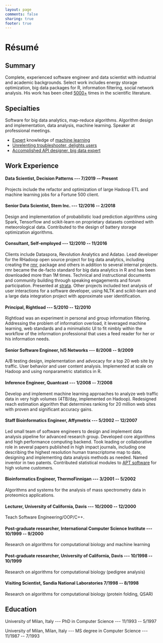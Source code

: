 ```yaml
---
layout: page
comments: false
sharing: true
footer: true
---
```


<h1 class="post-title">Résumé</h1>

## Summary

Complete, experienced software engineer and data scientist with industrial and academic
backgrounds. Select work includes energy storage optimization, big data packages for R,
information filtering, social network analysis. His work has been cited
[5000+](http://scholar.google.com/citations?user=uNAgLfwAAAAJ) times in the scientific
literature.

## Specialties

Software for big data analytics, map-reduce algorithms. Algorithm design and
implementation, data analysis, machine learning. Speaker at professional meetings.

*   [Expert](https://link.springer.com/chapter/10.1007/3-540-44581-1_14) knowledge of [machine learning](https://twitter.com/goodfellow_ian/status/835681738189754368)
*   [Unrelenting troubleshooter, delights users](https://groups.google.com/d/msg/rhadoop/CUHaESXQJ2Y/fyQzMHRkfv0J)
*   [Accomplished API designer, big data expert](https://groups.google.com/forum/#!msg/rhadoop/OetxKchYQMM/R-9Zby_zcEMJ)

## Work Experience

#### Data Scientist, Decision Patterns --- 7/2019 -– Present

Projects include the refactor and optimization of large Hadoop ETL and machine learning jobs for a Fortune 500 client.

#### Senior Data Scientist, Stem Inc. --- 12/2016 -- 2/2018

Design and implementation of probabilistic load prediction algorithms using Spark, Tensorflow and scikit-learn on proprietary datasets combined with meteorological data. Contributed to the design of battery storage optimization algorithms.


#### Consultant, Self-employed --- 12/2010 -- 11/2016

Clients include Dataspora, Revolution Analytics and Adatao. Lead developer for the RHadoop open source project for big data analytics, including creating the
[rmr](https::/github.con/RevolutionAnalytics/rmr2),
package and others in addition to several internal projects. rmr became the de-facto standard for big data analytics in R and has been downloaded more than 1M times. Technical and instructional documents and community building through speaking
engagements and forum participation.  Presented at [strata](https://conferences.oreilly.com/strata/strata2012/public/schedule/speaker/96066). Other projects included text analysis of user interactions for a software developer, using NLTK and scikit-learn and a large data integration project with approximate user identification.

#### Principal, Rightload --- 5/2010 -- 12/2010

Rightload was an experiment in personal and group information filtering. Addressing the
problem of information overload, it leveraged machine learning, web standards and a
minimalistic UI to fit nimbly within the workflow of the information professional that
uses a feed reader for her or his information needs.

#### Senior Software Engineer, hi5 Networks ---  8/2008 -- 9/2009

A/B testing design, implementation and advocacy for a top 20 web site by
traffic. User behavior and user content analysis. Implemented at scale on Hadoop and using nonparametric statistics in R.

#### Inference Engineer, Quantcast --- 1/2008 -- 7/2008

Develop and implement machine learning approaches to analyze web traffic data in very
high volumes (4TB/day, implemented on Hadoop). Redesigned reach estimation algorithm that determines ranking for 20 million web sites with proven and significant accuracy gains.

#### Staff Bioinformatics Engineer, Affymetrix --- 5/2002 -- 12/2007

Led small team of software engineers to design and implement data analysis pipeline for
advanced research group. Developed core algorithms and high performance computing
backend. Took leading or collaborative role in several papers published in high impact
journals, including one describing the highest resolution human transcriptome map to
date, designing and implementing data analysis methods as needed. Named inventor in two
patents. Contributed statistical modules to [APT
software](http://www.affymetrix.com/estore/partners_programs/programs/developer/tools/powertools.affx)
for high volume customers.

#### Bioinformatics Engineer, ThermoFinnigan --- 3/2001 -- 5/2002

Algorithms and systems for the analysis of mass spectrometry data in proteomics
applications.

#### Lecturer, University of California, Davis --- 10/2000 -- 12/2000

Teach Software Engineering/OOP/C++.

#### Post-graduate researcher, International Computer Science Institute --- 10/1999 -- 9/2000

Research on algorithms for computational biology and machine learning

#### Post-graduate researcher, University of California, Davis --- 10/1998 -- 10/1999

Research on algorithms for computational biology (pedigree analysis)

#### Visiting Scientist, Sandia National Laboratories 7/1998 -- 8/1998

Research on algorithms for computational biology (protein folding, QSAR)

## Education

University of Milan, Italy --- PhD in Computer Science --- 11/1993 -- 5/1997

University of Milan, Milan, Italy --- MS degree in Computer Science --- 11/1987 -- 7/1993
